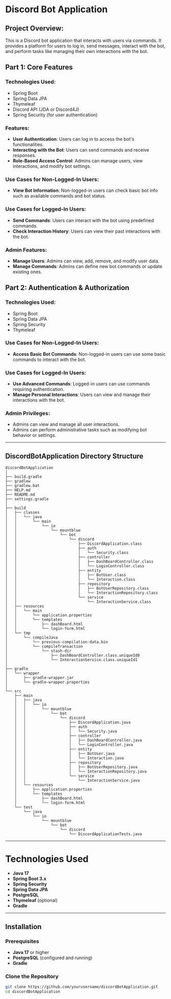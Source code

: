 # Discord Bot Application

## Project Overview:
This is a Discord bot application that interacts with users via commands. It provides a platform for users to log in, send messages, interact with the bot, and perform tasks like managing their own interactions with the bot.

## Part 1: Core Features
### Technologies Used:
- Spring Boot
- Spring Data JPA
- Thymeleaf
- Discord API (JDA or Discord4J)
- Spring Security (for user authentication)

### Features:
- **User Authentication**: Users can log in to access the bot's functionalities.
- **Interacting with the Bot**: Users can send commands and receive responses.
- **Role-Based Access Control**: Admins can manage users, view interactions, and modify bot settings.

### Use Cases for Non-Logged-In Users:
- **View Bot Information**: Non-logged-in users can check basic bot info such as available commands and bot status.

### Use Cases for Logged-In Users:
- **Send Commands**: Users can interact with the bot using predefined commands.
- **Check Interaction History**: Users can view their past interactions with the bot.

### Admin Features:
- **Manage Users**: Admins can view, add, remove, and modify user data.
- **Manage Commands**: Admins can define new bot commands or update existing ones.

## Part 2: Authentication & Authorization
### Technologies Used:
- Spring Boot
- Spring Data JPA
- Spring Security
- Thymeleaf

### Use Cases for Non-Logged-In Users:
- **Access Basic Bot Commands**: Non-logged-in users can use some basic commands to interact with the bot.

### Use Cases for Logged-In Users:
- **Use Advanced Commands**: Logged-in users can use commands requiring authentication.
- **Manage Personal Interactions**: Users can view and manage their interactions with the bot.

### Admin Privileges:
- Admins can view and manage all user interactions.
- Admins can perform administrative tasks such as modifying bot behavior or settings.

---

## DiscordBotApplication Directory Structure

```plaintext
discordBotApplication
│
├── build.gradle
├── gradlew
├── gradlew.bat
├── HELP.md
├── README.md
├── settings.gradle
│
├── build
│   ├── classes
│   │   └── java
│   │       └── main
│   │           └── io
│   │               └── mountblue
│   │                   └── bot
│   │                       └── discord
│   │                           ├── DiscordApplication.class
│   │                           ├── auth
│   │                           │   └── Security.class
│   │                           ├── controller
│   │                           │   ├── DashBoardController.class
│   │                           │   └── LoginController.class
│   │                           ├── entity
│   │                           │   ├── BotUser.class
│   │                           │   └── Interaction.class
│   │                           ├── repository
│   │                           │   ├── BotUserRepository.class
│   │                           │   └── InteractionRepository.class
│   │                           └── service
│   │                               └── InteractionService.class
│   ├── resources
│   │   └── main
│   │       └── application.properties
│   │       └── templates
│   │           ├── dashBoard.html
│   │           └── login-form.html
│   └── tmp
│       └── compileJava
│           └── previous-compilation-data.bin
│           └── compileTransaction
│               └── stash-dir
│                   ├── DashBoardController.class.uniqueId0
│                   └── InteractionService.class.uniqueId1
│
├── gradle
│   └── wrapper
│       ├── gradle-wrapper.jar
│       └── gradle-wrapper.properties
│
└── src
    ├── main
    │   ├── java
    │   │   └── io
    │   │       └── mountblue
    │   │           └── bot
    │   │               └── discord
    │   │                   ├── DiscordApplication.java
    │   │                   ├── auth
    │   │                   │   └── Security.java
    │   │                   ├── controller
    │   │                   │   ├── DashBoardController.java
    │   │                   │   └── LoginController.java
    │   │                   ├── entity
    │   │                   │   ├── BotUser.java
    │   │                   │   └── Interaction.java
    │   │                   ├── repository
    │   │                   │   ├── BotUserRepository.java
    │   │                   │   └── InteractionRepository.java
    │   │                   └── service
    │   │                       └── InteractionService.java
    │   └── resources
    │       ├── application.properties
    │       └── templates
    │           ├── dashBoard.html
    │           └── login-form.html
    └── test
        └── java
            └── io
                └── mountblue
                    └── bot
                        └── discord
                            └── DiscordApplicationTests.java
```
---

# Technologies Used

- **Java 17**
- **Spring Boot 3.x**
- **Spring Security**
- **Spring Data JPA**
- **PostgreSQL**
- **Thymeleaf** (optional)
- **Gradle**

---

## Installation

### Prerequisites
- **Java 17** or higher
- **PostgreSQL** (configured and running)
- **Gradle**

### Clone the Repository

```bash
git clone https://github.com/yourusername/discordBotApplication.git
cd discordBotApplication
